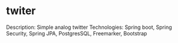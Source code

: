 # twiter
Description:
Simple analog twitter
Technologies:
Spring boot, Spring Security, Spring JPA, PostgresSQL, Freemarker, Bootstrap
